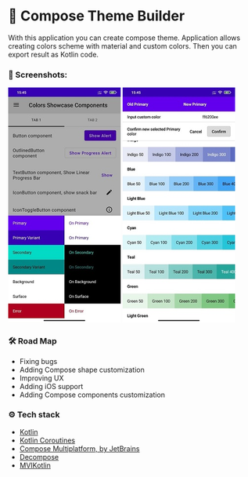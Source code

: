 # 🎨 Compose Theme Builder

With this application you can create compose theme. Application allows creating colors scheme with material and custom
colors. Then you can export result as Kotlin code.

### 📸 Screenshots:

![screenshot 1](docs/screenshot_1.jpg "Screenshot 1") ![screenshot 2](docs/screenshot_2.jpg "Screenshot 1")

### 🛠 Road Map

+ Fixing bugs
+ Adding Compose shape customization
+ Improving UX
+ Adding iOS support
+ Adding Compose components customization

### ⚙️ Tech stack

+ [Kotlin](https://kotlinlang.org/)
+ [Kotlin Coroutines](https://github.com/Kotlin/kotlinx.coroutines)
+ [Compose Multiplatform, by JetBrains](https://github.com/JetBrains/compose-jb)
+ [Decompose](https://github.com/arkivanov/Decompose)
+ [MVIKotlin](https://github.com/arkivanov/MVIKotlin)